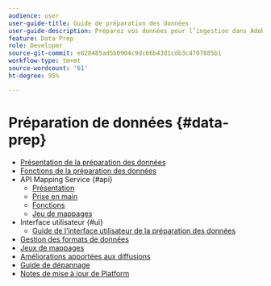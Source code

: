 ```yaml
---
audience: user
user-guide-title: Guide de préparation des données
user-guide-description: Préparez vos données pour l’ingestion dans Adobe Experience Platform et découvrez comment la préparation de données peut vous aider à mapper, transformer et valider les données dès aujourd’hui.
feature: Data Prep
role: Developer
source-git-commit: e828485ad5b0904c9dc66b43d1cdb3c4707885b1
workflow-type: tm+mt
source-wordcount: '61'
ht-degree: 95%

---
```



# Préparation de données {#data-prep}

- [Présentation de la préparation des données](home.md)
- [Fonctions de la préparation des données](functions.md)
- API Mapping Service {#api}
   - [Présentation](./api/overview.md)
   - [Prise en main](./api/getting-started.md)
   - [Fonctions](./api/functions.md)
   - [Jeu de mappages](./api/mapping-set.md)
- Interface utilisateur {#ui}
   - [Guide de l’interface utilisateur de la préparation des données](./ui/mapping.md)
- [Gestion des formats de données](./data-handling.md)
- [Jeux de mappages](mapping-set.md)
- [Améliorations apportées aux diffusions](upserts.md)
- [Guide de dépannage](troubleshooting-guide.md)
- [Notes de mise à jour de Platform](https://experienceleague.adobe.com/en/docs/experience-platform/release-notes/latest)
